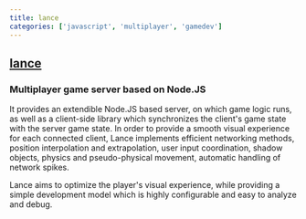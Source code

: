 ```yaml
---
title: lance
categories: ['javascript', 'multiplayer', 'gamedev']
---
```

## [lance](https://github.com/lance-gg/lance)

### Multiplayer game server based on Node.JS


It provides an extendible Node.JS based server, on which game logic runs, as well as a client-side library
which synchronizes the client's game state with the server game state.  In order
to provide a smooth visual experience for each connected client, Lance implements
efficient networking methods, position interpolation and extrapolation, user input
coordination, shadow objects, physics and pseudo-physical movement, automatic
handling of network spikes.

Lance aims to optimize the player's visual experience, while providing
a simple development model which is highly configurable and easy to analyze
and debug.
